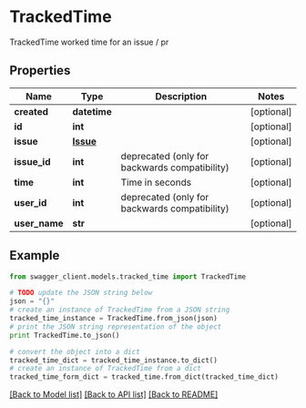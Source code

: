 # TrackedTime

TrackedTime worked time for an issue / pr

## Properties
Name | Type | Description | Notes
------------ | ------------- | ------------- | -------------
**created** | **datetime** |  | [optional] 
**id** | **int** |  | [optional] 
**issue** | [**Issue**](Issue.md) |  | [optional] 
**issue_id** | **int** | deprecated (only for backwards compatibility) | [optional] 
**time** | **int** | Time in seconds | [optional] 
**user_id** | **int** | deprecated (only for backwards compatibility) | [optional] 
**user_name** | **str** |  | [optional] 

## Example

```python
from swagger_client.models.tracked_time import TrackedTime

# TODO update the JSON string below
json = "{}"
# create an instance of TrackedTime from a JSON string
tracked_time_instance = TrackedTime.from_json(json)
# print the JSON string representation of the object
print TrackedTime.to_json()

# convert the object into a dict
tracked_time_dict = tracked_time_instance.to_dict()
# create an instance of TrackedTime from a dict
tracked_time_form_dict = tracked_time.from_dict(tracked_time_dict)
```
[[Back to Model list]](../README.md#documentation-for-models) [[Back to API list]](../README.md#documentation-for-api-endpoints) [[Back to README]](../README.md)



